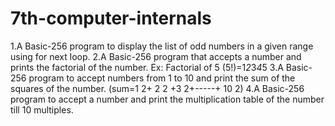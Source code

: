 # 7th-computer-internals
1.A Basic-256 program to display the list of odd numbers in a given range using for next loop.
2.A Basic-256 program that accepts a number and prints the factorial of the number. Ex: Factorial of 5 (5!)=1*2*3*4*5
3.A Basic-256 program to accept numbers from 1 to 10 and print the sum of the squares  of the number. (sum=1 2+ 2 2 +3 2+-----+ 10 2)
4.A Basic-256 program to accept a number and print the multiplication table of the number till 10 multiples.
